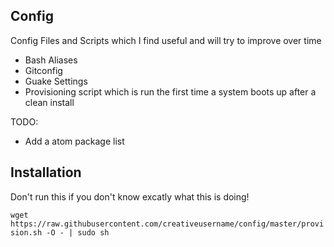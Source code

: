 ## Config


Config Files and Scripts which I find useful and will try to improve over time

- Bash Aliases
- Gitconfig
- Guake Settings
- Provisioning script which is run the first time a system boots up after a clean install

TODO:
- Add a atom package list

## Installation
Don't run this if you don't know excatly what this is doing!

`wget https://raw.githubusercontent.com/creativeusername/config/master/provision.sh -O - | sudo sh`
